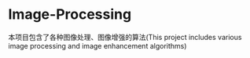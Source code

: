 # Image-Processing
本项目包含了各种图像处理、图像增强的算法(This project includes various image processing and image enhancement algorithms)
